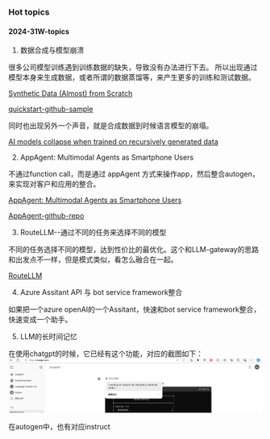 ### Hot topics

#### 2024-31W-topics

1. 数据合成与模型崩溃

很多公司模型训练遇到训练数据的缺失，导致没有办法进行下去。
所以出现通过模型本身来生成数据，或者所谓的数据蒸馏等，来产生更多的训练和测试数据。

[Synthetic Data (Almost) from Scratch](https://arxiv.org/abs/2402.13064)

[quickstart-github-sample](https://github.com/Azure/synthetic-qa-generation/)

同时也出现另外一个声音，就是合成数据到时候语言模型的崩塌。

[AI models collapse when trained on recursively generated data](https://www.nature.com/articles/s41586-024-07566-y)



2. AppAgent: Multimodal Agents as Smartphone Users

不通过function call，而是通过 appAgent 方式来操作app，然后整合autogen，来实现对客户和应用的整合。

[AppAgent: Multimodal Agents as Smartphone Users](https://arxiv.org/abs/2312.13771)

[AppAgent-github-repo](https://github.com/mnotgod96/AppAgent)


3. RouteLLM--通过不同的任务来选择不同的模型

不同的任务选择不同的模型，达到性价比的最优化。这个和LLM-gateway的思路和出发点不一样，但是模式类似，看怎么融合在一起。

[RouteLLM](https://github.com/lm-sys/RouteLLM)


4. Azure Assitant API 与 bot service framework整合

如果把一个azure openAI的一个Assitant，快速和bot service framework整合，快速变成一个助手。


5. LLM的长时间记忆

在使用chatgpt的时候，它已经有这个功能，对应的截图如下：
![chatgpt长期记忆](./topic/chatgpt-LongTermMem.png)

在autogen中，也有对应instruct 